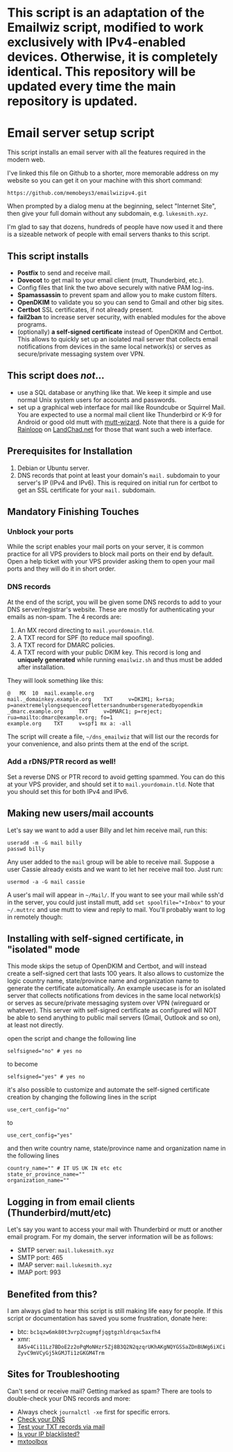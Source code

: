 # This script is an adaptation of the Emailwiz script, modified to work exclusively with IPv4-enabled devices. Otherwise, it is completely identical. This repository will be updated every time the main repository is updated.



# Email server setup script

This script installs an email server with all the features required in the
modern web.

I've linked this file on Github to a shorter, more memorable address on my
website so you can get it on your machine with this short command:

```git
https://github.com/memobeys3/emailwizipv4.git
```

When prompted by a dialog menu at the beginning, select "Internet Site", then
give your full domain without any subdomain, e.g. `lukesmith.xyz`.

I'm glad to say that dozens, hundreds of people have now used it and there is a
sizeable network of people with email servers thanks to this script.

## This script installs

- **Postfix** to send and receive mail.
- **Dovecot** to get mail to your email client (mutt, Thunderbird, etc.).
- Config files that link the two above securely with native PAM log-ins.
- **Spamassassin** to prevent spam and allow you to make custom filters.
- **OpenDKIM** to validate you so you can send to Gmail and other big sites.
- **Certbot** SSL certificates, if not already present.
- **fail2ban** to increase server security, with enabled modules for the above
  programs.
- (optionally) **a self-signed certificate** instead of OpenDKIM and Certbot. This allows to quickly set up an isolated mail server that collects email notifications from devices in the same local network(s) or serves as secure/private messaging system over VPN.

## This script does _not_...

- use a SQL database or anything like that. We keep it simple and use normal
  Unix system users for accounts and passwords.
- set up a graphical web interface for mail like Roundcube or Squirrel Mail.
  You are expected to use a normal mail client like Thunderbird or K-9 for
  Android or good old mutt with
  [mutt-wizard](https://github.com/lukesmithxyz/mutt-wizard). Note that there
  is a guide for [Rainloop](https://landchad.net/rainloop/) on
  [LandChad.net](https://landchad.net) for those that want such a web
  interface.

## Prerequisites for Installation

1. Debian or Ubuntu server.
2. DNS records that point at least your domain's `mail.` subdomain to your
   server's IP (IPv4 and IPv6). This is required on initial run for certbot to
   get an SSL certificate for your `mail.` subdomain.

## Mandatory Finishing Touches

### Unblock your ports

While the script enables your mail ports on your server, it is common practice
for all VPS providers to block mail ports on their end by default. Open a help
ticket with your VPS provider asking them to open your mail ports and they will
do it in short order.

### DNS records

At the end of the script, you will be given some DNS records to add to your DNS
server/registrar's website. These are mostly for authenticating your emails as
non-spam. The 4 records are:

1. An MX record directing to `mail.yourdomain.tld`.
2. A TXT record for SPF (to reduce mail spoofing).
3. A TXT record for DMARC policies.
4. A TXT record with your public DKIM key. This record is long and **uniquely
   generated** while running `emailwiz.sh` and thus must be added after
   installation.

They will look something like this:

```
@	MX	10	mail.example.org
mail._domainkey.example.org    TXT     v=DKIM1; k=rsa; p=anextremelylongsequenceoflettersandnumbersgeneratedbyopendkim
_dmarc.example.org     TXT     v=DMARC1; p=reject; rua=mailto:dmarc@example.org; fo=1
example.org    TXT     v=spf1 mx a: -all
```

The script will create a file, `~/dns_emailwiz` that will list our the records
for your convenience, and also prints them at the end of the script.

### Add a rDNS/PTR record as well!

Set a reverse DNS or PTR record to avoid getting spammed. You can do this at
your VPS provider, and should set it to `mail.yourdomain.tld`. Note that you
should set this for both IPv4 and IPv6.

## Making new users/mail accounts

Let's say we want to add a user Billy and let him receive mail, run this:

```
useradd -m -G mail billy
passwd billy
```

Any user added to the `mail` group will be able to receive mail. Suppose a user
Cassie already exists and we want to let her receive mail too. Just run:

```
usermod -a -G mail cassie
```

A user's mail will appear in `~/Mail/`. If you want to see your mail while ssh'd
in the server, you could just install mutt, add `set spoolfile="+Inbox"` to
your `~/.muttrc` and use mutt to view and reply to mail. You'll probably want
to log in remotely though:

## Installing with self-signed certificate, in "isolated" mode

This mode skips the setup of OpenDKIM and Certbot, and will instead create a self-signed cert that lasts 100 years. It also allows to customize the logic country name, state/province name and organization name to generate the certificate automatically. An example usecase is for an isolated server that collects notifications from devices in the same local network(s) or serves as secure/private messaging system over VPN (wireguard or whatever).
This server with self-signed certificate as configured will NOT be able to send anything to public mail servers (Gmail, Outlook and so on), at least not directly.

open the script and change the following line 
```
selfsigned="no" # yes no
```
to become 
```
selfsigned="yes" # yes no
```
it's also possible to customize and automate the self-signed certificate creation
by changing the following lines in the script 
```
use_cert_config="no"
```
to
```
use_cert_config="yes"
```

and then write country name, state/province name and organization name in the following lines
```
country_name="" # IT US UK IN etc etc
state_or_province_name=""
organization_name=""
```

## Logging in from email clients (Thunderbird/mutt/etc)

Let's say you want to access your mail with Thunderbird or mutt or another
email program. For my domain, the server information will be as follows:

- SMTP server: `mail.lukesmith.xyz`
- SMTP port: 465
- IMAP server: `mail.lukesmith.xyz`
- IMAP port: 993

## Benefited from this?

I am always glad to hear this script is still making life easy for people. If
this script or documentation has saved you some frustration, donate here:

- btc: `bc1qzw6mk80t3vrp2cugmgfjqgtgzhldrqac5axfh4`
- xmr: `8A5v4Ci11Lz7BDoE2z2oPqMoNHzr5Zj8B3Q2N2qzqrUKhAKgNQYGSSaZDnBUWg6iXCiZyvC9mVCyGj5kGMJTi1zGKGM4Trm`

## Sites for Troubleshooting

Can't send or receive mail? Getting marked as spam? There are tools to double-check your DNS records and more:

- Always check `journalctl -xe` first for specific errors.
- [Check your DNS](https://intodns.com/)
- [Test your TXT records via mail](https://appmaildev.com/en/dkim)
- [Is your IP blacklisted?](https://mxtoolbox.com/blacklists.aspx)
- [mxtoolbox](https://mxtoolbox.com/SuperTool.aspx)
